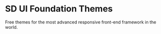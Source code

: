 # SD UI Foundation Themes
Free themes for the most advanced responsive front-end framework in the world.
